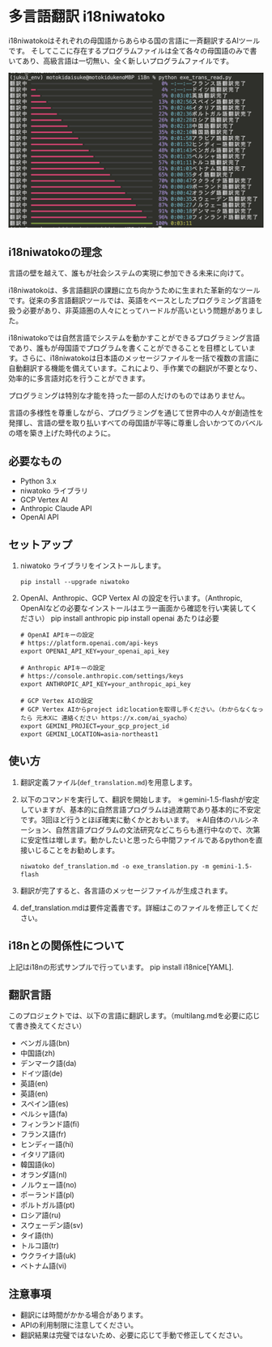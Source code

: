 # 多言語翻訳 i18niwatoko

i18niwatokoはそれぞれの母国語からあらゆる国の言語に一斉翻訳するAIツールです。
そしてここに存在するプログラムファイルは全て各々の母国語のみで書いてあり、高級言語は一切無い、全く新しいプログラムファイルです。

![i18niwatoko](./readme_rich_progress.png)


## i18niwatokoの理念

言語の壁を越えて、誰もが社会システムの実現に参加できる未来に向けて。

i18niwatokoは、多言語翻訳の課題に立ち向かうために生まれた革新的なツールです。従来の多言語翻訳ツールでは、英語をベースとしたプログラミング言語を扱う必要があり、非英語圏の人々にとってハードルが高いという問題がありました。

i18niwatokoでは自然言語でシステムを動かすことができるプログラミング言語であり、誰もが母国語でプログラムを書くことができることを目標としています。さらに、i18niwatokoは日本語のメッセージファイルを一括で複数の言語に自動翻訳する機能を備えています。これにより、手作業での翻訳が不要となり、効率的に多言語対応を行うことができます。

プログラミングは特別な才能を持った一部の人だけのものではありません。

言語の多様性を尊重しながら、プログラミングを通じて世界中の人々が創造性を発揮し、言語の壁を取り払いすべての母国語が平等に尊重し合いかつてのバベルの塔を築き上げた時代のように。

## 必要なもの

- Python 3.x
- niwatoko ライブラリ
- GCP Vertex AI
- Anthropic Claude API
- OpenAI API

## セットアップ

1. niwatoko ライブラリをインストールします。

   ```
   pip install --upgrade niwatoko
   ```

2. OpenAI、Anthropic、GCP Vertex AI の設定を行います。（Anthropic, OpenAIなどの必要なインストールはエラー画面から確認を行い実装してください）
   pip install anthropic
   pip install openai
   あたりは必要

   ```
   # OpenAI APIキーの設定
   # https://platform.openai.com/api-keys
   export OPENAI_API_KEY=your_openai_api_key
   
   # Anthropic APIキーの設定  
   # https://console.anthropic.com/settings/keys
   export ANTHROPIC_API_KEY=your_anthropic_api_key
   
   # GCP Vertex AIの設定
   # GCP Vertex AIからproject idとlocationを取得し手ください。（わからなくなったら 元木Xに 連絡ください https://x.com/ai_syacho）
   export GEMINI_PROJECT=your_gcp_project_id
   export GEMINI_LOCATION=asia-northeast1
   ```
   
   <!-- 説明 -->
   <!-- OpenAI、Anthropic、GCP Vertex AIのAPIキーとプロジェクト設定を環境変数に設定します。 -->
   <!-- your_openai_api_key、your_anthropic_api_key、your_gcp_project_idは実際のAPIキーとプロジェクトIDに置き換えてください。 -->
   <!-- GEMINI_LOCATIONはGCP Vertex AIのリージョンを指定します。ここではアジア東京リージョン(asia-northeast1)を指定しています。 -->

## 使い方

1. 翻訳定義ファイル(`def_translation.md`)を用意します。

2. 以下のコマンドを実行して、翻訳を開始します。
＊gemini-1.5-flashが安定していますが、基本的に自然言語プログラムは過渡期であり基本的に不安定です。3回ほど行うとほぼ確実に動くかとおもいます。
＊AI自体のハルシネーション、自然言語プログラムの文法研究などこちらも進行中なので、次第に安定性は増します。動かしたいと思ったら中間ファイルであるpythonを直接いじることをお勧めします。

   ```
   niwatoko def_translation.md -o exe_translation.py -m gemini-1.5-flash
   ```

3. 翻訳が完了すると、各言語のメッセージファイルが生成されます。

4. def_translation.mdは要件定義書です。詳細はこのファイルを修正してください。

## i18nとの関係性について
上記はi18nの形式サンプルで行っています。
 pip install i18nice[YAML].



## 翻訳言語

このプロジェクトでは、以下の言語に翻訳します。（multilang.mdを必要に応じて書き換えてください）

- ベンガル語(bn)
- 中国語(zh)
- デンマーク語(da)
- ドイツ語(de)
- 英語(en)
- 英語(en)
- スペイン語(es)
- ペルシャ語(fa)
- フィンランド語(fi)
- フランス語(fr)
- ヒンディー語(hi)
- イタリア語(it)
- 韓国語(ko)
- オランダ語(nl)
- ノルウェー語(no)
- ポーランド語(pl)
- ポルトガル語(pt)
- ロシア語(ru)
- スウェーデン語(sv)
- タイ語(th)
- トルコ語(tr)
- ウクライナ語(uk)
- ベトナム語(vi)

## 注意事項

- 翻訳には時間がかかる場合があります。
- APIの利用制限に注意してください。
- 翻訳結果は完璧ではないため、必要に応じて手動で修正してください。

